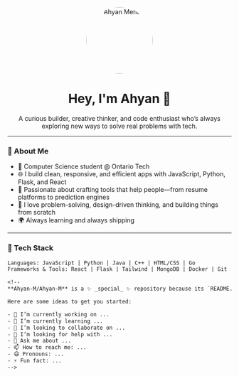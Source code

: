 <!-- Profile Picture -->
<p align="center">
  <img src="https://avatars.githubusercontent.com/u/106750687?v=4" alt="Ahyan Mehta" width="150" height="150" style="border-radius: 50%" />
</p>

<h1 align="center">Hey, I'm Ahyan 👋</h1>

<p align="center">
  A curious builder, creative thinker, and code enthusiast who’s always exploring new ways to solve real problems with tech.
</p>

---

### 🔎 About Me

- 🧠 Computer Science student @ Ontario Tech
- 🌐 I build clean, responsive, and efficient apps with JavaScript, Python, Flask, and React
- 🚀 Passionate about crafting tools that help people—from resume platforms to prediction engines
- 🧩 I love problem-solving, design-driven thinking, and building things from scratch
- 🌍 Always learning and always shipping

---

### 🧰 Tech Stack

```txt
Languages: JavaScript | Python | Java | C++ | HTML/CSS | Go
Frameworks & Tools: React | Flask | Tailwind | MongoDB | Docker | Git | AWS

<!--
**Ahyan-M/Ahyan-M** is a ✨ _special_ ✨ repository because its `README.md` (this file) appears on your GitHub profile.

Here are some ideas to get you started:

- 🔭 I’m currently working on ...
- 🌱 I’m currently learning ...
- 👯 I’m looking to collaborate on ...
- 🤔 I’m looking for help with ...
- 💬 Ask me about ...
- 📫 How to reach me: ...
- 😄 Pronouns: ...
- ⚡ Fun fact: ...
-->
